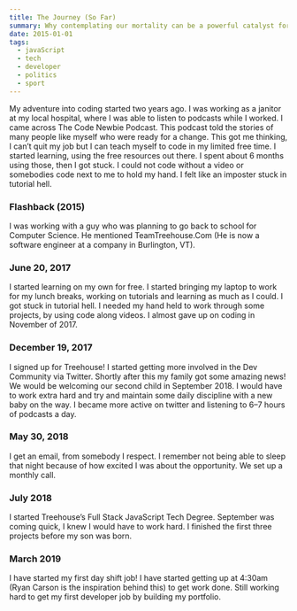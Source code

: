 ```yaml
---
title: The Journey (So Far)
summary: Why contemplating our mortality can be a powerful catalyst for change
date: 2015-01-01
tags:
  - javaScript
  - tech
  - developer
  - politics
  - sport
---
```


My adventure into coding started two years ago. I was working as a janitor at my local hospital, where I was able to listen to podcasts while I worked. I came across The Code Newbie Podcast. This podcast told the stories of many people like myself who were ready for a change.
This got me thinking, I can’t quit my job but I can teach myself to code in my limited free time. I started learning, using the free resources out there. I spent about 6 months using those, then I got stuck. I could not code without a video or somebodies code next to me to hold my hand. I felt like an imposter stuck in tutorial hell.
### Flashback (2015)
I was working with a guy who was planning to go back to school for Computer Science. He mentioned TeamTreehouse.Com (He is now a software engineer at a company in Burlington, VT).
### June 20, 2017
I started learning on my own for free. I started bringing my laptop to work for my lunch breaks, working on tutorials and learning as much as I could. I got stuck in tutorial hell. I needed my hand held to work through some projects, by using code along videos. I almost gave up on coding in November of 2017.
### December 19, 2017
I signed up for Treehouse! I started getting more involved in the Dev Community via Twitter. Shortly after this my family got some amazing news! We would be welcoming our second child in September 2018.
I would have to work extra hard and try and maintain some daily discipline with a new baby on the way. I became more active on twitter and listening to 6–7 hours of podcasts a day.

### May 30, 2018
I get an email, from somebody I respect. I remember not being able to sleep that night because of how excited I was about the opportunity. We set up a monthly call.
### July 2018
I started Treehouse’s Full Stack JavaScript Tech Degree. September was coming quick, I knew I would have to work hard. I finished the first three projects before my son was born.
### March 2019
I have started my first day shift job! I have started getting up at 4:30am (Ryan Carson is the inspiration behind this) to get work done. Still working hard to get my first developer job by building my portfolio.